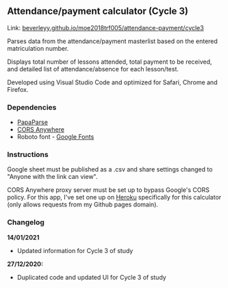 ## Attendance/payment calculator (Cycle 3)

Link: [beverleyy.github.io/moe2018trf005/attendance-payment/cycle3](http://beverleyy.github.io/moe2018trf005/attendance-payment/cycle3)

Parses data from the attendance/payment masterlist based on the entered matriculation number.

Displays total number of lessons attended, total payment to be received, and detailed list of attendance/absence for each lesson/test.

Developed using Visual Studio Code and optimized for Safari, Chrome and Firefox.

### Dependencies

* [PapaParse](http://www.papaparse.com)
* [CORS Anywhere](https://github.com/Rob--W/cors-anywhere/)
* Roboto font - [Google Fonts](http://fonts.google.com/specimen/Roboto)

### Instructions

Google sheet must be published as a .csv and share settings changed to "Anyone with the link can view". 

CORS Anywhere proxy server must be set up to bypass Google's CORS policy. For this app, I've set one up on [Heroku](https://www.heroku.com/) specifically for this calculator (only allows requests from my Github pages domain).

### Changelog

**14/01/2021**

* Updated information for Cycle 3 of study

**27/12/2020:**

* Duplicated code and updated UI for Cycle 3 of study
